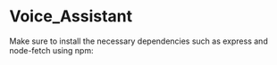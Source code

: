 # Voice_Assistant


Make sure to install the necessary dependencies such as express and node-fetch using npm:
